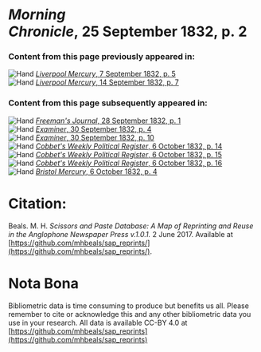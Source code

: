 # *Morning Chronicle*, 25 September 1832, p. 2  
  
### Content from this page previously appeared in:  
![Hand](http://scissorsandpaste.net/wp-content/uploads/2017/06/smallhandpointer.png) [*Liverpool Mercury*, 7 September 1832, p. 5](https://mhbeals.github.io/sap_html/Liverpool-Mercury/Liverpool-Mercury-7-September-1832-p-5)  
![Hand](http://scissorsandpaste.net/wp-content/uploads/2017/06/smallhandpointer.png) [*Liverpool Mercury*, 14 September 1832, p. 7](https://mhbeals.github.io/sap_html/Liverpool-Mercury/Liverpool-Mercury-14-September-1832-p-7)  
  
### Content from this page subsequently appeared in:  
![Hand](http://scissorsandpaste.net/wp-content/uploads/2017/06/smallhandpointer.png) [*Freeman's Journal*, 28 September 1832, p. 1](https://mhbeals.github.io/sap_html/Freeman's-Journal/Freeman's-Journal-28-September-1832-p-1)  
![Hand](http://scissorsandpaste.net/wp-content/uploads/2017/06/smallhandpointer.png) [*Examiner*, 30 September 1832, p. 4](https://mhbeals.github.io/sap_html/Examiner/Examiner-30-September-1832-p-4)  
![Hand](http://scissorsandpaste.net/wp-content/uploads/2017/06/smallhandpointer.png) [*Examiner*, 30 September 1832, p. 10](https://mhbeals.github.io/sap_html/Examiner/Examiner-30-September-1832-p-10)  
![Hand](http://scissorsandpaste.net/wp-content/uploads/2017/06/smallhandpointer.png) [*Cobbet's Weekly Political Register*, 6 October 1832, p. 14](https://mhbeals.github.io/sap_html/Cobbet's-Weekly-Political-Register/Cobbet's-Weekly-Political-Register-6-October-1832-p-14)  
![Hand](http://scissorsandpaste.net/wp-content/uploads/2017/06/smallhandpointer.png) [*Cobbet's Weekly Political Register*, 6 October 1832, p. 15](https://mhbeals.github.io/sap_html/Cobbet's-Weekly-Political-Register/Cobbet's-Weekly-Political-Register-6-October-1832-p-15)  
![Hand](http://scissorsandpaste.net/wp-content/uploads/2017/06/smallhandpointer.png) [*Cobbet's Weekly Political Register*, 6 October 1832, p. 16](https://mhbeals.github.io/sap_html/Cobbet's-Weekly-Political-Register/Cobbet's-Weekly-Political-Register-6-October-1832-p-16)  
![Hand](http://scissorsandpaste.net/wp-content/uploads/2017/06/smallhandpointer.png) [*Bristol Mercury*, 6 October 1832, p. 4](https://mhbeals.github.io/sap_html/Bristol-Mercury/Bristol-Mercury-6-October-1832-p-4)  


# Citation: 

Beals. M. H. *Scissors and Paste Database: A Map of Reprinting and Reuse in the Anglophone Newspaper Press v.1.0.1.* 2 June 2017. Available at [https://github.com/mhbeals/sap_reprints/](https://github.com/mhbeals/sap_reprints/). 

# Nota Bona

Bibliometric data is time consuming to produce but benefits us all. Please remember to cite or acknowledge this and any other bibliometric data you use in your research. All data is available CC-BY 4.0 at [https://github.com/mhbeals/sap_reprints](https://github.com/mhbeals/sap_reprints)